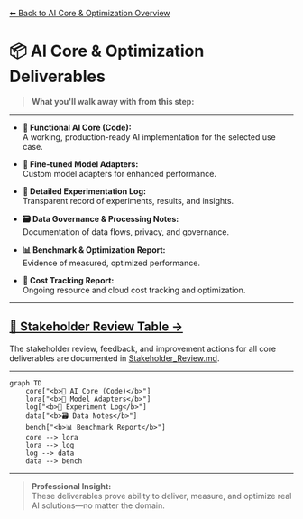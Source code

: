 [⬅ Back to AI Core & Optimization Overview](README.md)

# 📦 AI Core & Optimization Deliverables

> **What you'll walk away with from this step:**

---

- **🧠 Functional AI Core (Code):**  
  A working, production-ready AI implementation for the selected use case.

- **🔧 Fine-tuned Model Adapters:**  
  Custom model adapters for enhanced performance.

- **📓 Detailed Experimentation Log:**  
  Transparent record of experiments, results, and insights.

- **🗃️ Data Governance & Processing Notes:**  
  Documentation of data flows, privacy, and governance.

- **📊 Benchmark & Optimization Report:**  
  Evidence of measured, optimized performance.

- **💸 Cost Tracking Report:**  
  Ongoing resource and cloud cost tracking and optimization.

---

## [📝 Stakeholder Review Table →](Stakeholder_Review.md)

The stakeholder review, feedback, and improvement actions for all core deliverables are documented in [Stakeholder_Review.md](Stakeholder_Review.md).

---

```mermaid
graph TD
    core["<b>🧠 AI Core (Code)</b>"]
    lora["<b>🔧 Model Adapters</b>"]
    log["<b>📓 Experiment Log</b>"]
    data["<b>🗃️ Data Notes</b>"]
    bench["<b>📊 Benchmark Report</b>"]
    core --> lora
    lora --> log
    log --> data
    data --> bench
```

---

> **Professional Insight:**  
> These deliverables prove ability to deliver, measure, and optimize real AI solutions—no matter the domain.
